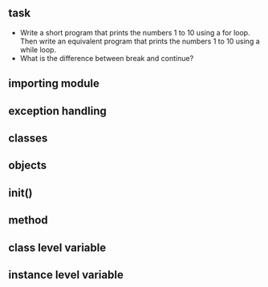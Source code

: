 ## task
-  Write a short program that prints the numbers 1 to 10 using a for loop. Then write an equivalent program that prints the numbers 1 to 10 using a while loop.
- What is the difference between break and continue?

## importing module
## exception handling
## classes
## objects
## __init__()
## method
## class level variable
## instance level variable
